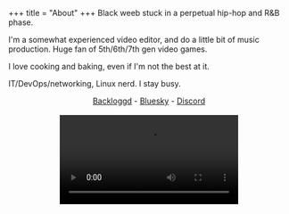 +++
title = "About"
+++
Black weeb stuck in a perpetual hip-hop and R&B phase. 

I'm a somewhat experienced video editor, and do a little bit of music production. Huge fan of 5th/6th/7th gen video games.

I love cooking and baking, even if I'm not the best at it.

IT/DevOps/networking, Linux nerd. I stay busy.

<div style="text-align: center;">
<a href="https://www.backloggd.com/u/zandyne_/">Backloggd</a> -
<a href="https://bsky.app/profile/zandyne.xyz">Bluesky</a> -
<a href="https://discord.com/users/828839103381504023">Discord</a>
</div>
<br/>


<center><video width="320" class="vids" controls><source src="/champloo.mp4" style="max-width: 480px;" ></video></center>

